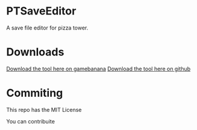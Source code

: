 # PTSaveEditor
A save file editor for pizza tower.

# Downloads
[Download the tool here on gamebanana](https://gamebanana.com/tools/19896)
[Download the tool here on github](https://github.com/Ricca665/PTSaveEditor/releases/tag/RELEASES)

# Commiting
This repo has the MIT License

You can contribuite